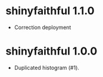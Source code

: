 # shinyfaithful 1.1.0

* Correction deployment

# shinyfaithful 1.0.0

* Duplicated histogram (#1).
